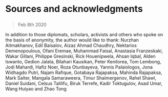 ###### 
# Sources and acknowledgments 
#####  
> Feb 8th 2020 
In addition to those diplomats, scholars, activists and others who spoke on the basis of anonymity, the author would like to thank: Nurzhan Aitmakhanov, Edil Baisalov, Aizaz Ahmad Chaudhry, Nektarios Demenopoulous, Ofani Eremae, Muhammad Faisal, Anastasia Franzeskaki, Wakar Gillani, Philippe Gresinski, Rick Houenipwela, Ahsan Iqbal, Alden Iswanto, Gedion Jalata, Bilahari Kausikan, Peter Kenilorea, Tom Lembong, Jodi Mahardi, Hafiz Noer, Roza Otunbayeva, Yannis Palaiologos, Jona Widhagdo Putri, Najam Rafique, Gotabaya Rajapaksa, Mahinda Rajapaksa, Mark Salter, Mangala Samaraweera, Timur Shaimergenov, Rahel Shawl, Daniel Suidani, Celsus Talilifu, Biruk Terrefe, Kadir Toktugulov, Asad Umar, Wang Huiyao and Zhao Tong 
